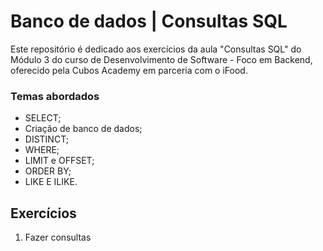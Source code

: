 # Banco de dados | Consultas SQL

Este repositório é dedicado aos exercícios da aula "Consultas SQL" do Módulo 3 do curso de Desenvolvimento de Software - Foco em Backend, oferecido pela Cubos Academy em parceria com o iFood.

### Temas abordados

- SELECT;
- Criação de banco de dados; 
- DISTINCT;
- WHERE;
- LIMIT e OFFSET;
- ORDER BY;
- LIKE E ILIKE.

## Exercícios

1. Fazer consultas